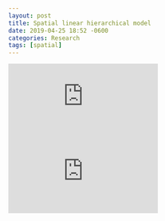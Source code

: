 ```yaml
---
layout: post
title: Spatial linear hierarchical model
date: 2019-04-25 18:52 -0600
categories: Research
tags: [spatial]
---
```



![hier1](https://ylyy93.github.io/my_blog/assets/posts/spatial/img/hier1.pdf)
![hier2](https://ylyy93.github.io/my_blog/assets/posts/spatial/img/hier2.pdf)
